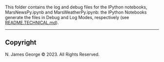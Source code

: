 This folder contains the log and debug files for the IPython notebooks, MarsNewsPy.ipynb and MarsWeatherPy.ipynb: the IPython Notebooks generate the files in Debug and Log Modes, respectively (see [README.TECHNICAL.md](./README.TECHNICAL.md)).

----

## Copyright

N. James George © 2023. All Rights Reserved.

